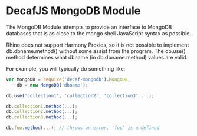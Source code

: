 DecafJS MongoDB Module
======================

The MongoDB Module attempts to provide an interface to MongoDB databases that is as close to the
mongo shell JavaScript syntax as possible.

Rhino does not support Harmony Proxies, so it is not possible to implement db.dbname.method() without some
assist from the program.  The db.use() method determines what dbname (in db.dbname.method) values are valid.

For example, you will typically do something like:

```javascript
var MongoDB = require('decaf-mongodb').MongoDB,
    db = new MongoDB('dbname');

db.use('collection1', 'collection2', 'collection3' ...);

db.collection1.method(...);
db.collection2.method(...);
db.collection3.method(...);

db.foo.method(...); // throws an error, 'foo' is undefined
```
